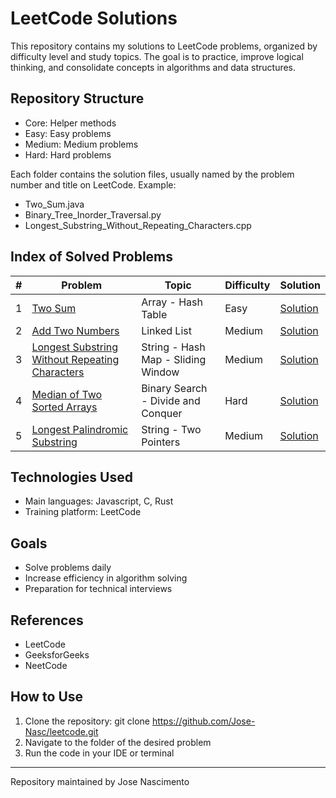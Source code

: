# LeetCode Solutions

This repository contains my solutions to LeetCode problems, organized by difficulty level and study topics.
The goal is to practice, improve logical thinking, and consolidate concepts in algorithms and data structures.

## Repository Structure
- Core: Helper methods
- Easy: Easy problems
- Medium: Medium problems
- Hard: Hard problems

Each folder contains the solution files, usually named by the problem number and title on LeetCode.
Example:
- Two_Sum.java
- Binary_Tree_Inorder_Traversal.py
- Longest_Substring_Without_Repeating_Characters.cpp

## Index of Solved Problems

| #  | Problem | Topic         | Difficulty | Solution |
|----|----------|--------------|------------|----------|
| 1  | [Two Sum](https://leetcode.com/problems/two-sum/) | Array - Hash Table | Easy | [Solution](./Easy/01_TwoSum.js.) |
| 2  | [Add Two Numbers](https://leetcode.com/problems/add-two-numbers/) | Linked List | Medium | [Solution](./Medium/02_AddTwoNumbers.js) |
| 3  | [Longest Substring Without Repeating Characters](https://leetcode.com/problems/longest-substring-without-repeating-characters/) | String - Hash Map - Sliding Window | Medium | [Solution](./Medium/03_LongestSubstringWithoutRepeatingCharacters.js) |
| 4  | [Median of Two Sorted Arrays](https://leetcode.com/problems/median-of-two-sorted-arrays/) | Binary Search - Divide and Conquer | Hard | [Solution](./Hard/04_MedianOfTwoSortedArrays.js) |
| 5  | [Longest Palindromic Substring](https://leetcode.com/problems/longest-palindromic-substring/) | String - Two Pointers | Medium | [Solution](./Medium/05_LongestPalindromicSubstring.js) |


## Technologies Used
- Main languages: Javascript, C, Rust
- Training platform: LeetCode

## Goals
- Solve problems daily
- Increase efficiency in algorithm solving
- Preparation for technical interviews

## References
- LeetCode
- GeeksforGeeks
- NeetCode

## How to Use
1. Clone the repository:
   git clone https://github.com/Jose-Nasc/leetcode.git
2. Navigate to the folder of the desired problem
3. Run the code in your IDE or terminal

---

Repository maintained by Jose Nascimento
